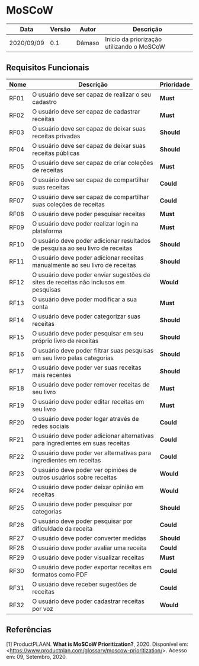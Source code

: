 # MoSCoW

| Data |Versão| Autor | Descrição |
| ---- | ---- | ----- | --------- |
| 2020/09/09 | 0.1 | Dâmaso | Inicio da priorização utilizando o MoSCoW |


## Requisitos Funcionais

| Nome | Descrição | Prioridade |
| --- | ---------- | ------ |
| RF01 | O usuário deve ser capaz de realizar o seu cadastro | **Must** |
| RF02 | O usuário deve ser capaz de cadastrar receitas | **Must** |
| RF03 | O usuário deve ser capaz de deixar suas receitas privadas | **Should** |
| RF04 | O usuário deve ser capaz de deixar suas receitas públicas | **Should** |
| RF05 | O usuário deve ser capaz de criar coleções de receitas | **Must** |
| RF06 | O usuário deve ser capaz de compartilhar suas receitas | **Could** |
| RF07 | O usuário deve ser capaz de compartilhar suas coleções de receitas | **Could** |
| RF08 | O usuário deve poder pesquisar receitas | **Must** |
| RF09 | O usuário deve poder realizar login na plataforma | **Must** |
| RF10 | O usuário deve poder adicionar resultados de pesquisa ao seu livro de receitas | **Should** |
| RF11 | O usuário deve poder adicionar receitas manualmente ao seu livro de receitas | **Should** |
| RF12 | O usuário deve poder enviar sugestões de sites de receitas não inclusos em pesquisas | **Would** |
| RF13 | O usuário deve poder modificar a sua conta |**Must**| 
| RF14 | O usuário deve poder categorizar suas receitas | **Should** |
| RF15 | O usuário deve poder pesquisar em seu próprio livro de receitas | **Should** |
| RF16 | O usuário deve poder filtrar suas pesquisas em seu livro pelas categorias | **Should** |
| RF17 | O usuário deve poder ver suas receitas mais recentes |**Should**|
| RF18 | O usuário deve poder remover receitas de seu livro | **Must** |
| RF19 | O usuário deve poder editar receitas em seu livro | **Must** |
| RF20 | O usuário deve poder logar através de redes sociais | **Could** |
| RF21 | O usuário deve poder adicionar alternativas para ingredientes em suas receitas | **Could** |
| RF22 | O usuário deve poder ver alternativas para ingredientes em receitas |**Could**|
| RF23 | O usuário deve poder ver opiniões de outros usuários sobre receitas |**Would**|
| RF24 | O usuário deve poder deixar opinião em receitas |**Would**|
| RF25 | O usuário deve poder pesquisar por categorias |**Should**|
| RF26 | O usuário deve poder pesquisar por dificuldade da receita |**Could**|
| RF27 | O usuário deve poder converter medidas | **Should** |
| RF28 | O usuário deve poder avaliar uma receita |**Could**|
| RF29 | O usuário deve poder visualizar receitas |**Must**|
| RF30 | O usuário deve poder exportar receitas em formatos como PDF |**Could**|
| RF31 | O usuário deve receber sugestões de receitas |**Could**|
| RF32 | O usuário deve poder cadastrar receitas por voz |**Would**|


## Referências

[1] ProductPLAAN. **What is MoSCoW Prioritization?**, 2020. Disponível em: <<https://www.productplan.com/glossary/moscow-prioritization/>>. Acesso em: 09, Setembro, 2020.
